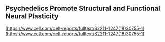 ## Psychedelics Promote Structural and Functional Neural Plasticity
  
  [https://www.cell.com/cell-reports/fulltext/S2211-1247(18)30755-1](https://www.cell.com/cell-reports/fulltext/S2211-1247(18)30755-1)